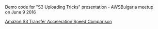 Demo code for "S3 Uploading Tricks" presentation - AWSBulgaria meetup on June 9 2016

[Amazon S3 Transfer Acceleration Speed Comparison](http://s3-accelerate-speedtest.s3-accelerate.amazonaws.com/en/accelerate-speed-comparsion.html)